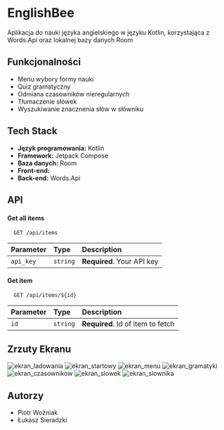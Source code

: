 
# EnglishBee

Aplikacja do nauki języka angielskiego w języku Kotlin, korzystająca z Words.Api oraz lokalnej bazy danych Room


## Funkcjonalności

- Menu wybory formy nauki
- Quiz gramatyczny
- Odmiana czasowników nieregularnych
- Tłumaczenie słówek
- Wyszukiwanie znacznenia słów w słówniku

## Tech Stack

- **Język programowania:** Kotlin
- **Framework:** Jetpack Compose
- **Baza danych:** Room
- **Front-end:**
- **Back-end:** Words.Api

## API

#### Get all items

```http
  GET /api/items
```

| Parameter | Type     | Description                |
| :-------- | :------- | :------------------------- |
| `api_key` | `string` | **Required**. Your API key |

#### Get item

```http
  GET /api/items/${id}
```

| Parameter | Type     | Description                       |
| :-------- | :------- | :-------------------------------- |
| `id`      | `string` | **Required**. Id of item to fetch |



## Zrzuty Ekranu
![ekran_ladowania](https://github.com/user-attachments/assets/25d20f21-c39f-4752-b2e3-3de2303f0700)
![ekran_startowy](https://github.com/user-attachments/assets/780505a1-7183-4a8d-9ed6-b968f016a709)
![ekran_menu](https://github.com/user-attachments/assets/8a8a54c4-972f-4783-86fd-ed76be51bdf3)
![ekran_gramatyki](https://github.com/user-attachments/assets/be727f34-306c-4d4a-8686-26c984a20f8b)
![ekran_czasownikow](https://github.com/user-attachments/assets/59e00ecd-aed5-4b81-93da-7d29149088a3)
![ekran_slowek](https://github.com/user-attachments/assets/7e1e3e3f-5838-45a8-a7ef-7762f080e9ce)
![ekran_slownika](https://github.com/user-attachments/assets/d43e30ba-4b6b-45d4-8e1b-3889c840838f)



## Autorzy

- Piotr Woźniak
- Łukasz Sieradzki

